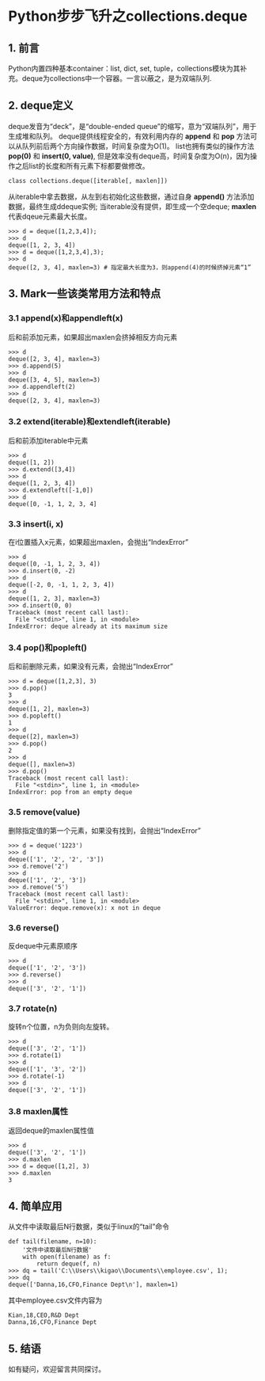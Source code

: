 # Python步步飞升之collections.deque

## 1. 前言
Python内置四种基本container：list, dict, set, tuple，collections模块为其补充。deque为collections中一个容器。一言以蔽之，是为双端队列.

## 2. deque定义
deque发音为“deck”，是“double-ended queue”的缩写，意为“双端队列”，用于生成堆和队列。
deque提供线程安全的，有效利用内存的 **append** 和 **pop** 方法可以从队列前后两个方向操作数据，时间复杂度为O(1)。
list也拥有类似的操作方法 **pop(0)** 和 **insert(0, value)**, 但是效率没有deque高，时间复杂度为O(n)，因为操作之后list的长度和所有元素下标都要做修改。 
```
class collections.deque([iterable[, maxlen]])
```
从iterable中拿去数据，从左到右初始化这些数据，通过自身 **append()** 方法添加数据，最终生成ddeque实例;
当iterable没有提供，即生成一个空deque;
**maxlen** 代表dqeue元素最大长度。
```
>>> d = deque([1,2,3,4]);
>>> d
deque([1, 2, 3, 4])
>>> d = deque([1,2,3,4],3); 
>>> d
deque([2, 3, 4], maxlen=3) # 指定最大长度为3，则append(4)的时候挤掉元素“1”
```

## 3. Mark一些该类常用方法和特点

### 3.1 append(x)和appendleft(x)
后和前添加元素，如果超出maxlen会挤掉相反方向元素
```
>>> d
deque([2, 3, 4], maxlen=3)
>>> d.append(5)
>>> d
deque([3, 4, 5], maxlen=3)
>>> d.appendleft(2)
>>> d
deque([2, 3, 4], maxlen=3)
```

### 3.2 extend(iterable)和extendleft(iterable)
后和前添加iterable中元素
```
>>> d
deque([1, 2])
>>> d.extend([3,4])
>>> d
deque([1, 2, 3, 4])
>>> d.extendleft([-1,0])
>>> d
deque([0, -1, 1, 2, 3, 4]
```

### 3.3 insert(i, x)
在i位置插入x元素，如果超出maxlen，会抛出“IndexError”
```
>>> d
deque([0, -1, 1, 2, 3, 4])
>>> d.insert(0, -2)
>>> d
deque([-2, 0, -1, 1, 2, 3, 4])
>>> d
deque([1, 2, 3], maxlen=3)
>>> d.insert(0, 0)
Traceback (most recent call last):
  File "<stdin>", line 1, in <module>
IndexError: deque already at its maximum size
```

### 3.4 pop()和popleft()
后和前删除元素，如果没有元素，会抛出“IndexError”
```
>>> d = deque([1,2,3], 3)
>>> d.pop()
3
>>> d
deque([1, 2], maxlen=3)
>>> d.popleft()
1
>>> d
deque([2], maxlen=3)
>>> d.pop()
2
>>> d
deque([], maxlen=3)
>>> d.pop()
Traceback (most recent call last):
  File "<stdin>", line 1, in <module>
IndexError: pop from an empty deque
```

### 3.5 remove(value)
删除指定值的第一个元素，如果没有找到，会抛出“IndexError”
```
>>> d = deque('1223')
>>> d
deque(['1', '2', '2', '3'])
>>> d.remove('2')
>>> d
deque(['1', '2', '3'])
>>> d.remove('5')
Traceback (most recent call last):
  File "<stdin>", line 1, in <module>
ValueError: deque.remove(x): x not in deque
```

### 3.6 reverse()
反deque中元素原顺序
```
>>> d
deque(['1', '2', '3'])
>>> d.reverse()
>>> d
deque(['3', '2', '1'])
```

### 3.7 rotate(n)
旋转n个位置，n为负则向左旋转。
```
>>> d
deque(['3', '2', '1'])
>>> d.rotate(1)
>>> d
deque(['1', '3', '2'])
>>> d.rotate(-1)
>>> d
deque(['3', '2', '1'])
```

### 3.8 maxlen属性
返回deque的maxlen属性值
```
>>> d
deque(['3', '2', '1'])
>>> d.maxlen
>>> d = deque([1,2], 3)
>>> d.maxlen
3
```

## 4. 简单应用
从文件中读取最后N行数据，类似于linux的“tail”命令
```
def tail(filename, n=10):
    '文件中读取最后N行数据'
    with open(filename) as f:
        return deque(f, n)
>>> dq = tail('C:\\Users\\kigao\\Documents\\employee.csv', 1);
>>> dq
deque(['Danna,16,CFO,Finance Dept\n'], maxlen=1)
```
其中employee.csv文件内容为
```
Kian,18,CEO,R&D Dept
Danna,16,CFO,Finance Dept
```

## 5. 结语
如有疑问，欢迎留言共同探讨。
